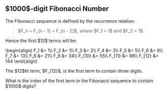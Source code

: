 <h2>$1000$-digit Fibonacci Number</h2><div class="problem_content" role="problem">
<p>The Fibonacci sequence is defined by the recurrence relation:</p>
<blockquote>$F_n = F_{n - 1} + F_{n - 2}$, where $F_1 = 1$ and $F_2 = 1$.</blockquote>
<p>Hence the first $12$ terms will be:</p>
\begin{align}
F_1 &amp;= 1\\
F_2 &amp;= 1\\
F_3 &amp;= 2\\
F_4 &amp;= 3\\
F_5 &amp;= 5\\
F_6 &amp;= 8\\
F_7 &amp;= 13\\
F_8 &amp;= 21\\
F_9 &amp;= 34\\
F_{10} &amp;= 55\\
F_{11} &amp;= 89\\
F_{12} &amp;= 144
\end{align}
<p>The $12$th term, $F_{12}$, is the first term to contain three digits.</p>
<p>What is the index of the first term in the Fibonacci sequence to contain $1000$ digits?</p>
</div>
